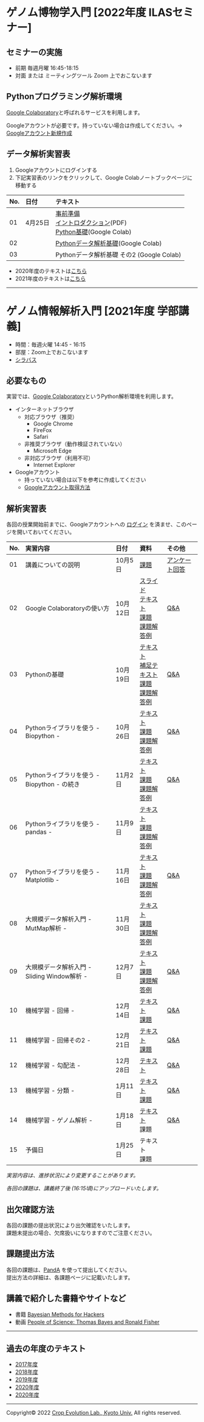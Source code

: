 <a name="section1"></a>
# ゲノム博物学入門 [2022年度 ILASセミナー]

## セミナーの実施
- 前期 毎週月曜 16:45-18:15
- 対面 または ミーティングツール Zoom 上でおこないます

## Pythonプログラミング解析環境
[Google Colaboratory](https://colab.research.google.com/notebooks/welcome.ipynb)と呼ばれるサービスを利用します。

Googleアカウントが必要です。持っていない場合は作成してください。→ [Googleアカウント新規作成](https://accounts.google.com/signup/v2/webcreateaccount?continue=https%3A%2F%2Fwww.google.co.jp%2F&hl=ja&gmb=exp&biz=false&flowName=GlifWebSignIn&flowEntry=SignUp)


## データ解析実習表
1. Googleアカウントにログインする
1. 下記実習表のリンクをクリックして、Google Colabノートブックページに移動する

| No. | 日付 | テキスト |
|:---|:---|:---|
| 01 | 4月25日 | [事前準備](./ILAS_2022/01/L01_requirements.md)<br>[イントロダクション](https://github.com/CropEvol/lecture/raw/master/ILAS_2022/01/L01_introduction.pdf)(PDF)<br>[Python基礎](https://colab.research.google.com/github/CropEvol/lecture/blob/master/ILAS_2022/01/L01_python_basis.ipynb)(Google Colab) |
| 02 |  | [Pythonデータ解析基礎](https://colab.research.google.com/github/CropEvol/lecture/blob/master/ILAS_2022/02/L02_python_analysis.ipynb)(Google Colab) |
| 03 |  | Pythonデータ解析基礎 その2 (Google Colab) |

- 2020年度のテキストは[こちら](https://github.com/CropEvol/lecture/tree/2020)
- 2021年度のテキストは[こちら](https://github.com/CropEvol/lecture/tree/2021)

---

<a name="section2"></a>
# ゲノム情報解析入門 [2021年度 学部講義]

- 時間：毎週火曜 14:45 - 16:15  
- 部屋：Zoom上でおこないます
- [シラバス](https://ocw.kyoto-u.ac.jp/ja/syllabuses2020/111/2/5323000)

## 必要なもの
実習では、[Google Colaboratory](https://colab.research.google.com/notebooks/welcome.ipynb)というPython解析環境を利用します。  
- インターネットブラウザ
  - 対応ブラウザ（推奨）
    - Google Chrome
    - FireFox
    - Safari
  - 非推奨ブラウザ（動作検証されていない）
    - Microsoft Edge
  - 非対応ブラウザ（利用不可）
    - Internet Explorer
- Googleアカウント
  - 持っていない場合は以下を参考に作成してください
  - [Googleアカウント取得方法](https://github.com/CropEvol/lecture/blob/master/textbook_2019/L02_create_google_acount.md)


## 解析実習表

各回の授業開始前までに、Googleアカウントへの [ログイン](https://www.google.com/accounts/login) を済ませ、このページを開いておいてください。

| No. | 実習内容 | 日付 | 資料 | その他 |
|:---|:---|:---|:---|:---|
|01| 講義についての説明 | 10月5日 | [課題](https://panda.ecs.kyoto-u.ac.jp/x/hStnWz) | [アンケート回答](https://docs.google.com/spreadsheets/d/14t_kGHUMRg14UfzHce29PzB6Ht6y0qI9QxUXts9jTV8/edit?usp=sharing) |
|02| Google Colaboratoryの使い方 | 10月12日 | [スライド](https://github.com/CropEvol/lecture/blob/master/textbook_2021/L01_intro_bioinfo_compressed.pdf)<br>[テキスト](https://colab.research.google.com/github/CropEvol/lecture/blob/master/textbook_2021/L01_first_googlecolab.ipynb)<br>[課題](https://colab.research.google.com/github/CropEvol/lecture/blob/master/textbook_2021/L01_first_googlecolab.HW.ipynb)<br>[課題解答例](https://colab.research.google.com/github/CropEvol/lecture/blob/master/textbook_2021/L01_first_googlecolab.HW.ANS.ipynb) | [Q&A](https://github.com/CropEvol/lecture/blob/master/textbook_2021/C02_comments.md) |
|03| Pythonの基礎 | 10月19日 | [テキスト](https://colab.research.google.com/github/CropEvol/lecture/blob/master/textbook_2021/L02_python_basis_1.ipynb)<br>[補足テキスト](https://colab.research.google.com/github/CropEvol/lecture/blob/master/textbook_2021/L02_python_basis_2.ipynb)<br>[課題](https://colab.research.google.com/github/CropEvol/lecture/blob/master/textbook_2021/L02_python_basis_1.HW.ipynb)<br>[課題解答例](https://colab.research.google.com/github/CropEvol/lecture/blob/master/textbook_2021/L02_python_basis_1.HW.ANS.ipynb) | [Q&A](https://github.com/CropEvol/lecture/blob/master/textbook_2021/C03_comments.md) |
|04| Pythonライブラリを使う - Biopython - | 10月26日 | [テキスト](https://colab.research.google.com/github/CropEvol/lecture/blob/master/textbook_2021/L03_python_library_biopython.ipynb)<br>[課題](https://colab.research.google.com/github/CropEvol/lecture/blob/master/textbook_2021/L03_python_library_biopython.HW.ipynb)<br>[課題解答例](https://colab.research.google.com/github/CropEvol/lecture/blob/master/textbook_2021/L03_python_library_biopython.HW.ANS.ipynb) | [Q&A](https://github.com/CropEvol/lecture/blob/master/textbook_2021/C04_comments.md) |
|05| Pythonライブラリを使う - Biopython - の続き | 11月2日 | [テキスト](https://colab.research.google.com/github/CropEvol/lecture/blob/master/textbook_2021/L03_python_library_biopython.ipynb)<br>[課題](https://colab.research.google.com/github/CropEvol/lecture/blob/master/textbook_2021/L03_2_python_library_biopython.HW.ipynb)<br>[課題解答例](https://colab.research.google.com/github/CropEvol/lecture/blob/master/textbook_2021/L03_2_python_library_biopython.HW.ANS.ipynb) | [Q&A](https://github.com/CropEvol/lecture/blob/master/textbook_2021/C05_comments.md) |
|06| Pythonライブラリを使う - pandas - | 11月9日 | [テキスト](https://colab.research.google.com/github/CropEvol/lecture/blob/master/textbook_2021/L04_python_library_pandas.ipynb)<br>[課題](https://colab.research.google.com/github/CropEvol/lecture/blob/master/textbook_2021/L04_python_library_pandas.HW.ipynb)<br>[課題解答例](https://colab.research.google.com/github/CropEvol/lecture/blob/master/textbook_2021/L04_python_library_pandas.HW.ANS.ipynb) | |
|07| Pythonライブラリを使う - Matplotlib - | 11月16日 | [テキスト](https://colab.research.google.com/github/CropEvol/lecture/blob/master/textbook_2021/L05_python_library_matplotlib.ipynb)<br>[課題](https://colab.research.google.com/github/CropEvol/lecture/blob/master/textbook_2021/L05_python_library_matplotlib.HW.ipynb)<br>[課題解答例](https://colab.research.google.com/github/CropEvol/lecture/blob/master/textbook_2021/L05_python_library_matplotlib.HW.ANS.ipynb) | [Q&A](https://github.com/CropEvol/lecture/blob/master/textbook_2021/C07_comments.md) |
|08| 大規模データ解析入門 - MutMap解析 - | 11月30日 | [テキスト](https://colab.research.google.com/github/CropEvol/lecture/blob/master/textbook_2021/L06_mutmap.ipynb)<br>[課題](https://colab.research.google.com/github/CropEvol/lecture/blob/master/textbook_2021/L06_mutmap.HW.ipynb)<br>[課題解答例](https://colab.research.google.com/github/CropEvol/lecture/blob/master/textbook_2021/L06_mutmap.HW.ANS.ipynb) |  |
|09| 大規模データ解析入門 - Sliding Window解析 - | 12月7日 | [テキスト](https://colab.research.google.com/github/CropEvol/lecture/blob/master/textbook_2021/L07_sliding_window.ipynb)<br>[課題](https://colab.research.google.com/github/CropEvol/lecture/blob/master/textbook_2021/L07_sliding_window.HW.ipynb)<br>[課題解答例](https://colab.research.google.com/github/CropEvol/lecture/blob/master/textbook_2021/L07_sliding_window.HW.ANS.ipynb) | [Q&A](https://github.com/CropEvol/lecture/blob/master/textbook_2021/C09_comments.md) |
|10| 機械学習 - 回帰 - | 12月14日 | [テキスト](https://colab.research.google.com/github/CropEvol/lecture/blob/master/textbook_2021/L08_ML_regression_1.ipynb)<br>[課題](https://colab.research.google.com/github/CropEvol/lecture/blob/master/textbook_2021/L08_ML_regression_HW.ipynb) | [Q&A](https://github.com/CropEvol/lecture/blob/master/textbook_2021/C10_comments.md) |
|11| 機械学習 - 回帰その2 - | 12月21日 | [テキスト](https://colab.research.google.com/github/CropEvol/lecture/blob/master/textbook_2021/L09_ML_regression_2.ipynb)<br>[課題](https://colab.research.google.com/github/CropEvol/lecture/blob/master/textbook_2021/L09_ML_regression_HW.ipynb) | [Q&A](https://github.com/CropEvol/lecture/blob/master/textbook_2021/C11_comments.md) |
|12| 機械学習 - 勾配法 - | 12月28日 | [テキスト](https://colab.research.google.com/github/CropEvol/lecture/blob/master/textbook_2021/L10_ML_gradient_method.ipynb) | [Q&A](https://github.com/CropEvol/lecture/blob/master/textbook_2021/C12_comments.md) |
|13| 機械学習 - 分類 - | 1月11日 | [テキスト](https://colab.research.google.com/github/CropEvol/lecture/blob/master/textbook_2021/L11_ML_classification.ipynb) <br>[課題](https://colab.research.google.com/github/CropEvol/lecture/blob/master/textbook_2021/L11_ML_classification_HW.ipynb) | [Q&A](https://github.com/CropEvol/lecture/blob/master/textbook_2021/C13_comments.md) |
|14| 機械学習 - ゲノム解析 - | 1月18日 | [テキスト](https://colab.research.google.com/github/CropEvol/lecture/blob/master/textbook_2021/L12_ML_genomics.ipynb)<br>課題 | [Q&A](https://github.com/CropEvol/lecture/blob/master/textbook_2021/C14_comments.md) |
|15| 予備日 | 1月25日 | テキスト<br>課題 | |

_実習内容は、進捗状況により変更することがあります。_

_各回の課題は、講義終了後 (16:15頃)にアップロードいたします。_

## 出欠確認方法
各回の課題の提出状況により出欠確認をいたします。  
課題未提出の場合、欠席扱いになりますのでご注意ください。  


## 課題提出方法
各回の課題は、[PandA](https://panda.ecs.kyoto-u.ac.jp/portal/login) を使って提出してください。  
提出方法の詳細は、各課題ページに記載いたします。

## 講義で紹介した書籍やサイトなど
- 書籍 [Bayesian Methods for Hackers](https://camdavidsonpilon.github.io/Probabilistic-Programming-and-Bayesian-Methods-for-Hackers/)
- 動画 [People of Science: Thomas Bayes and Ronald Fisher
](https://g.co/arts/FjZasjDGQzKRFtvt7)


---

<a name="section4"></a>
## 過去の年度のテキスト
- [2017年度](https://github.com/CropEvol/lecture/tree/2017)
- [2018年度](https://github.com/CropEvol/lecture/tree/2018)
- [2019年度](https://github.com/CropEvol/lecture/tree/2019)
- [2020年度](https://github.com/CropEvol/lecture/tree/2020)
- [2020年度](https://github.com/CropEvol/lecture/tree/2021)


---
Copyright&copy; 2022 [Crop Evolution Lab., Kyoto Univ.](http://www.crop-evolution.kais.kyoto-u.ac.jp/) All rights reserved.
